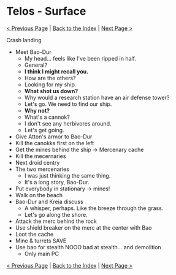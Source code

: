 # Telos - Surface

[< Previous Page](./10_Telos.md) |
[Back to the Index](../index.md) |
[Next Page >](./12_Telos.md)

Crash landing

- Meet Bao-Dur
  - My head... feels like I've been ripped in half.
  - General?
  - **I think I might recall you.**
  - How are the others?
  - Looking for my ship.
  - **What shot us down?**
  - Why would a research station have an air defense tower?
  - Let's go. We need to find our ship.
  - **Why not?**
  - What's a cannok?
  - I don't see any herbivores around.
  - Let's get going.
- Give Atton's armor to Bao-Dur
- Kill the canokks first on the left
- Get the mines behind the ship -> Mercenary cache
- Kill the mecernaries
- Next droid centry
- The two mercenaries
  - I was just thinking the same thing.
  - It's a long story, Bao-Dur.
- Put everybody in stationary -> mines!
- Walk on the beach
- Bao-Dur and Kreia discuss
  - A whisper, perhaps. Like the breeze through the grass.
  - Let's go along the shore.
- Attack the merc behind the rock
- Use shield breaker on the merc at the center with Bao
- Loot the cache
- Mine & turrets SAVE
- Use bao for stealth NOOO bad at stealth... and demolition
  - Only main PC


[< Previous Page](./10_Telos.md) |
[Back to the Index](../index.md) |
[Next Page >](./12_Telos.md)

